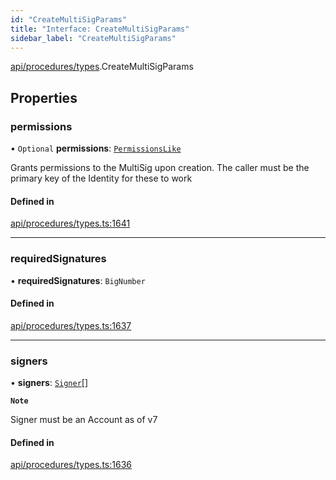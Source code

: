 ```yaml
---
id: "CreateMultiSigParams"
title: "Interface: CreateMultiSigParams"
sidebar_label: "CreateMultiSigParams"
---
```


[api/procedures/types](../../../../../modules/API/Procedures/Types/Types.md).CreateMultiSigParams

## Properties

### permissions

• `Optional` **permissions**: [`PermissionsLike`](../../../../../modules/API/Entities/Types/Types.md#permissionslike)

Grants permissions to the MultiSig upon creation. The caller must be the primary key of the Identity for these to work

#### Defined in

[api/procedures/types.ts:1641](https://github.com/PolymeshAssociation/polymesh-sdk/blob/8a9158669/src/api/procedures/types.ts#L1641)

___

### requiredSignatures

• **requiredSignatures**: `BigNumber`

#### Defined in

[api/procedures/types.ts:1637](https://github.com/PolymeshAssociation/polymesh-sdk/blob/8a9158669/src/api/procedures/types.ts#L1637)

___

### signers

• **signers**: [`Signer`](../../../../../modules/API/Entities/Types/Types.md#signer)[]

**`Note`**

Signer must be an Account as of v7

#### Defined in

[api/procedures/types.ts:1636](https://github.com/PolymeshAssociation/polymesh-sdk/blob/8a9158669/src/api/procedures/types.ts#L1636)

